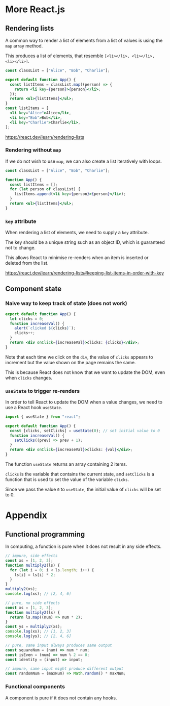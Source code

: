 # More React.js

## Rendering lists

A common way to render a list of elements from a list of values is using the `map` array method.

This produces a list of elements, that resemble `[<li></li>, <li></li>, <li></li>]`.

```jsx
const classList = ["Alice", "Bob", "Charlie"];

export default function App() {
  const listItems = classList.map((person) => {
    return <li key={person}>{person}</li>;
  });
  return <ul>{listItems}</ul>;
}
const listItems = [
  <li key="Alice">Alice</li>,
  <li key="Bob">Bob</li>,
  <li key="Charlie">Charlie</li>,
];
```

https://react.dev/learn/rendering-lists

### Rendering without `map`

If we do not wish to use `map`, we can also create a list iteratively with loops.

```jsx
const classList = ["Alice", "Bob", "Charlie"];

function App() {
  const listItems = [];
  for (let person of classList) {
    listItems.append(<li key={person}>{person}</li>);
  }
  return <ul>{listItems}</ul>;
}
```

### `key` attribute

When rendering a list of elements, we need to supply a `key` attribute.

The key should be a unique string such as an object ID, which is guaranteed not to change.

This allows React to minimise re-renders when an item is inserted or deleted from the list.

https://react.dev/learn/rendering-lists#keeping-list-items-in-order-with-key

## Component state

### Naive way to keep track of state (does not work)

```jsx
export default function App() {
  let clicks = 0;
  function increaseVal() {
    alert(`clicked ${clicks}`);
    clicks++;
  }
  return <div onClick={increaseVal}>clicks: {clicks}</div>;
}
```

Note that each time we click on the `div`, the value of `clicks` appears to increment but the value shown on the page remains the same.

This is because React does not know that we want to update the DOM, even when `clicks` changes.

### `useState` to trigger re-renders

In order to tell React to update the DOM when a value changes, we need to use a React hook `useState`.

```jsx
import { useState } from "react";

export default function App() {
  const [clicks, setClicks] = useState(0); // set initial value to 0
  function increaseVal() {
    setClicks((prev) => prev + 1);
  }
  return <div onClick={increaseVal}>clicks: {val}</div>;
}
```

The function `useState` returns an array containing 2 items.

`clicks` is the variable that contains the current state, and `setClicks` is a function that is used to set the value of the variable `clicks`.

Since we pass the value `0` to `useState`, the initial value of `clicks` will be set to 0.

# Appendix

## Functional programming

In computing, a function is pure when it does not result in any side effects.

```js
// impure, side effects
const xs = [1, 2, 3];
function multiply2(ls) {
  for (let i = 0; i < ls.length; i++) {
    ls[i] = ls[i] * 2;
  }
}
multiply2(xs);
console.log(xs); // [2, 4, 6]

// pure, no side effects
const xs = [1, 2, 3];
function multiply2(ls) {
  return ls.map((num) => num * 2);
}
const ys = multiply2(xs);
console.log(xs); // [1, 2, 3]
console.log(ys); // [2, 4, 6]

// pure, same input always produces same output
const squareNum = (num) => num * num;
const isEven = (num) => num % 2 == 0;
const identity = (input) => input;

// impure, same input might produce different output
const randomNum = (maxNum) => Math.random() * maxNum;
```

### Functional components

A component is pure if it does not contain any hooks.
